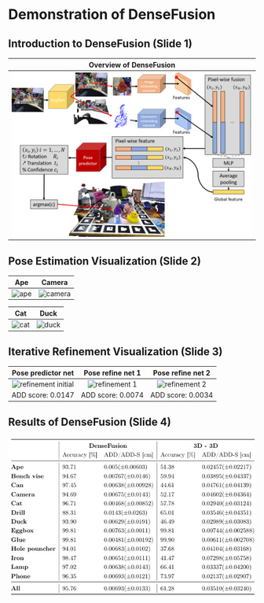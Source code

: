 # Demonstration of DenseFusion

## Introduction to DenseFusion (Slide 1)

| Overview of DenseFusion |
|:-:|
| ![Overview of DenseFusion](dense_fusion_overview.png) |

## Pose Estimation Visualization (Slide 2)

| Ape | Camera |
|:-:|:-:|
| ![ape](ape.gif) | ![camera](camera.gif) |

| Cat | Duck |
|:-:|:-:|
| ![cat](cat.gif) | ![duck](duck.gif) |

## Iterative Refinement Visualization (Slide 3)

| Pose predictor net | Pose refine net 1 | Pose refine net 2 |
|:-:|:-:|:-:|
| ![refinement initial](refinenet_init_add0.0147.gif) | ![refinement 1](refinenet_1_add0.0074.gif) | ![refinement 2](refinenet_2_add0.0034.gif) |
| ADD score: 0.0147 | ADD score: 0.0074 | ADD score: 0.0034 |
  

## Results of DenseFusion (Slide 4)

![Result of DenseFusion](results_DenseFusion_3D-3D.png)
